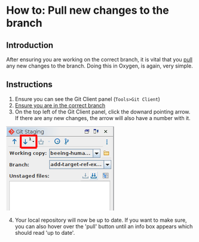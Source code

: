 # How to: Pull new changes to the branch

## Introduction
After ensuring you are working on the correct branch, it is vital that you [pull](/documentation/guides/10_GitHub_Concepts/10_github_concepts.md#pull-changes) any new changes to the branch. Doing this in Oxygen, is again, very simple.

## Instructions
1. Ensure you can see the Git Client panel (`Tools>Git Client`)
2. [Ensure you are in the correct branch](../12_ensure_correct_branch/12_ensure_correct_branch.md)
3. On the top left of the Git Client panel, click the downard pointing arrow. If there are any new changes, the arrow will also have a number with it.

![pull new changes](./img/01_pull_changes.png)

4. Your local repository will now be up to date. If you want to make sure, you can also hover over the 'pull' button until an info box appears which should read 'up to date'.